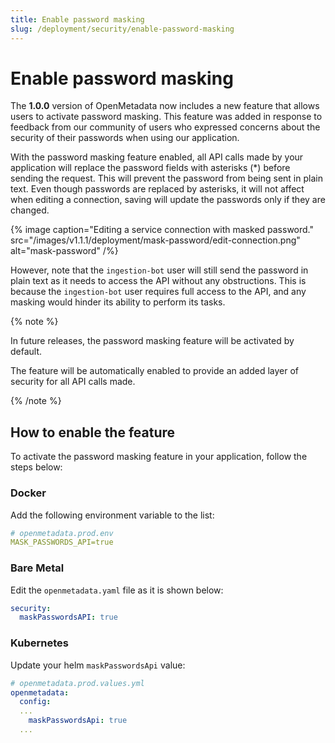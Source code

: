 ```yaml
---
title: Enable password masking
slug: /deployment/security/enable-password-masking
---
```


# Enable password masking

The **1.0.0** version of OpenMetadata now includes a new feature that allows users to activate password masking. 
This feature was added in response to feedback from our community of users who expressed concerns about the security of
their passwords when using our application.

With the password masking feature enabled, all API calls made by your application will replace the password fields with 
asterisks (*) before sending the request. This will prevent the password from being sent in plain text. Even though 
passwords are replaced by asterisks, it will not affect when editing a connection, saving will update the passwords only 
if they are changed.

{% image
caption="Editing a service connection with masked password."
src="/images/v1.1.1/deployment/mask-password/edit-connection.png"
alt="mask-password" /%}

However, note that the `ingestion-bot` user will still send the password in plain text as it needs to access the API 
without any obstructions. This is because the `ingestion-bot` user requires full access to the API, and any masking 
would hinder its ability to perform its tasks.

{% note %}

In future releases, the password masking feature will be activated by default.

The feature will be automatically enabled to provide an added layer of security for all API calls made.

{% /note %}

## How to enable the feature

To activate the password masking feature in your application, follow the steps below:

### Docker

Add the following environment variable to the list:

```yaml
# openmetadata.prod.env
MASK_PASSWORDS_API=true
```

### Bare Metal

Edit the `openmetadata.yaml` file as it is shown below:

```yaml
security:
  maskPasswordsAPI: true
```

### Kubernetes

Update your helm `maskPasswordsApi` value:

```yaml
# openmetadata.prod.values.yml
openmetadata:
  config:
  ...
    maskPasswordsApi: true
  ...
```